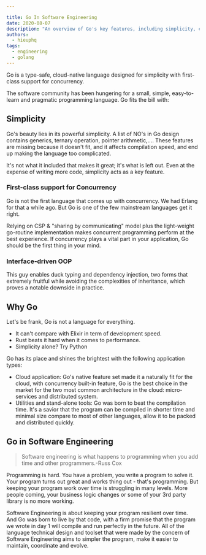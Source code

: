 ```yaml
---

title: Go In Software Engineering
date: 2020-08-07
description: "An overview of Go's key features, including simplicity, concurrency support, and interface-driven OOP. Explores Go's strengths in cloud applications and utility development, and its role in software engineering practices for maintaining resilient programs over time."
authors:
  - hieuphq
tags:
  - engineering
  - golang
---
```


Go is a type-safe, cloud-native language designed for simplicity with first-class support for concurrency.

The software community has been hungering for a small, simple, easy-to-learn and pragmatic programming language. Go fits the bill with:

## Simplicity

Go's beauty lies in its powerful simplicity. A list of NO's in Go design contains generics, ternary operation, pointer arithmetic,…. These features are missing because it doesn't fit, and it affects compilation speed, and end up making the language too complicated.

It's not what it included that makes it great; it's what is left out. Even at the expense of writing more code, simplicity acts as a key feature.

### First-class support for Concurrency

Go is not the first language that comes up with concurrency. We had Erlang for that a while ago. But Go is one of the few mainstream languages get it right.

Relying on CSP & "sharing by communicating" model plus the light-weight go-routine implementation makes concurrent programming perform at the best experience. If concurrency plays a vital part in your application, Go should be the first thing in your mind.

### Interface-driven OOP

This guy enables duck typing and dependency injection, two forms that extremely fruitful while avoiding the complexities of inheritance, which proves a notable downside in practice.

## Why Go

Let's be frank, Go is not a language for everything.

- It can't compare with Elixir in term of development speed.
- Rust beats it hard when it comes to performance.
- Simplicity alone? Try Python

Go has its place and shines the brightest with the following application types:

- Cloud application: Go's native feature set made it a naturally fit for the cloud, with concurrency built-in feature, Go is the best choice in the market for the two most common architecture in the cloud: micro-services and distributed system.
- Utilities and stand-alone tools: Go was born to beat the compilation time. It's a savior that the program can be compiled in shorter time and minimal size compare to most of other languages, allow it to be packed and distributed quickly.

## Go in Software Engineering

> Software engineering is what happens to programming when you add time and other programmers.-Russ Cox

Programming is hard. You have a problem, you write a program to solve it. Your program turns out great and works thing out - that's programming. But keeping your program work over time is struggling in many levels. More people coming, your business logic changes or some of your 3rd party library is no more working.

Software Engineering is about keeping your program resilient over time. And Go was born to live by that code, with a firm promise that the program we wrote in day 1 will compile and run perfectly in the future. All of the language technical design and toolset that were made by the concern of Software Engineering aims to simpler the program, make it easier to maintain, coordinate and evolve.
